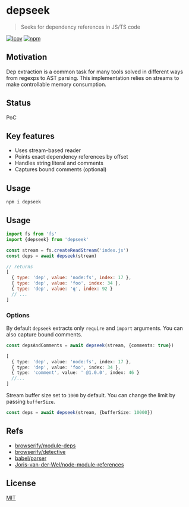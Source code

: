 # depseek
> Seeks for dependency references in JS/TS code

[![lcov](https://img.shields.io/badge/dynamic/json?url=https%3A%2F%2Fgithub.com%2Fantongolub%2Fmisc%2Freleases%2Fdownload%2Flcov%2Flcov-sum.json&query=%24.scopes.packages_dep_depseek.max&label=lcov&color=brightgreen)](https://github.com/antongolub/misc/releases/download/lcov/lcov.info)
[![npm](https://img.shields.io/npm/v/depseek.svg?&color=white)](https://www.npmjs.com/package/depseek)

## Motivation
Dep extraction is a common task for many tools solved in different ways from regexps to AST parsing.
This implementation relies on streams to make controllable memory consumption.

## Status
PoC

## Key features
* Uses stream-based reader
* Points exact dependency references by offset
* Handles string literal and comments
* Captures bound comments (optional)

## Usage
```shell
npm i depseek
```

## Usage
```js
import fs from 'fs'
import {depseek} from 'depseek'

const stream = fs.createReadStream('index.js')
const deps = await depseek(stream)

// returns
[
  { type: 'dep', value: 'node:fs', index: 17 },
  { type: 'dep', value: 'foo', index: 34 },
  { type: 'dep', value: 'q', index: 92 }
  // ...
]
```
### Options
By default `depseek` extracts only `require` and `import` arguments. You can also capture bound comments.
```ts
const depsAndComments = await depseek(stream, {comments: true})

[
  { type: 'dep', value: 'node:fs', index: 17 },
  { type: 'dep', value: 'foo', index: 34 },
  { type: 'comment', value: ' @1.0.0', index: 46 }
  //...
]
```
Stream buffer size set to `1000` by default. You can change the limit by passing `bufferSize`.
```ts
const deps = await depseek(stream, {bufferSize: 10000})
```

## Refs
* [browserify/module-deps](https://github.com/browserify/module-deps)
* [browserify/detective](https://github.com/browserify/detective)
* [babel/parser](https://github.com/babel/babel/tree/main/packages/babel-parser)
* [Joris-van-der-Wel/node-module-references](https://github.com/Joris-van-der-Wel/node-module-references#readme)

## License
[MIT](./LICENSE)
